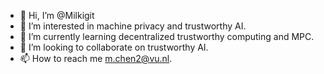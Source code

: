 - 👋 Hi, I’m @Milkigit
- 👀 I’m interested in machine privacy and trustworthy AI.
- 🌱 I’m currently learning decentralized trustworthy computing and MPC.
- 💞️ I’m looking to collaborate on trustworthy AI.
- 📫 How to reach me m.chen2@vu.nl.

<!---
Milkigit/Milkigit is a ✨ special ✨ repository because its `README.md` (this file) appears on your GitHub profile.
You can click the Preview link to take a look at your changes.
--->
